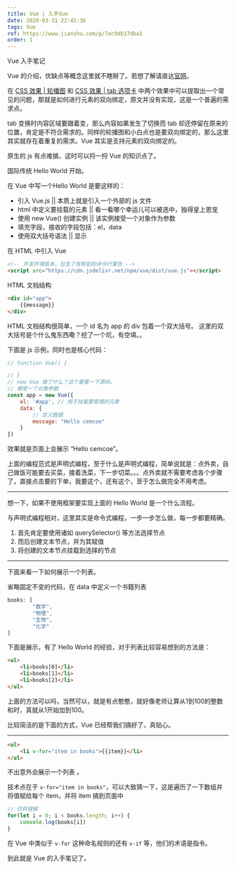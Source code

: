 ```yaml
---
title: Vue | 入手Vue
date: 2020-03-31 22:42:36
tags: Vue
ref: https://www.jianshu.com/p/7ac9db17dba1
order: 1
---
```

Vue 入手笔记
<!-- more -->

Vue 的介绍，优缺点等概念这里就不瞎掰了。若想了解请直达[官网](https://cn.vuejs.org/index.html)。

在 [CSS 效果 | 轮播图](https://www.jianshu.com/p/9817643f8a6b) 和 [CSS 效果 | tab 选项卡](https://www.jianshu.com/p/fdd58caea73f) 中两个效果中可以提取出一个常见的问题，那就是如何进行元素的双向绑定，原文并没有实现，这是一个普遍的需求点。

tab 变换时内容区域要跟着变，那么内容如果发生了切换而 tab 却还停留在原来的位置，肯定是不符合需求的。同样的轮播图和小白点也是要双向绑定的，那么这里其实就存在着重复的需求。Vue 其实是支持元素的双向绑定的。

原生的 js 有点难搞，这时可以捋一捋 Vue 的知识点了。

国际传统 Hello World 开始。

在 Vue 中写一个Hello World 是要这样的：
- 引入 Vue.js || 本质上就是引入一个外部的 js 文件
- html 中定义要挂载的元素 || 看一看哪个幸运儿可以被选中，独得皇上恩宠
- 使用 new Vue() 创建实例 || 该实例接受一个对象作为参数
- 填充字段，接收的字段包括：el，data
- 使用双大括号语法 || 显示


在 HTML 中引入 Vue
```html
<!-- 开发环境版本，包含了有帮助的命令行警告 -->
<script src="https://cdn.jsdelivr.net/npm/vue/dist/vue.js"></script>
```

HTML 文档结构
```html
<div id="app">
    {{message}}
</div>
```
HTML 文档结构很简单，一个 id 名为 app 的 div 包着一个双大括号。
这里的双大括号是个什么鬼东西嘞？挖了一个坑，有空填。。


下面是 js  示例，同时也是核心代码：
```js
// function Vue() {

// }
// new Vue 做了什么？这个要看一下源码。
// 接受一个对象参数
const app = new Vue({
    el: '#app', // 用于挂载要管理的元素
    data: {
        // 定义数据
        message: "Hello cemcoe"
    }
})
```
效果就是页面上会展示 “Hello cemcoe”。

上面的编程范式是声明式编程，至于什么是声明式编程，简单说就是：点外卖，自己做饭可能要去买菜，接着洗菜，下一步切菜。。。点外卖就不需要考虑各个步骤了，直接点击要的下单，我要这个，还有这个，至于怎么做完全不用考虑。


---


想一下，如果不使用框架要实现上面的 Hello World 是一个什么流程。

与声明式编程相对，这里其实是命令式编程，一步一步怎么做，每一步都要精确。
1. 首先肯定要使用诸如 querySelector() 等方法选择节点
2. 而后创建文本节点，并为其赋值
3. 将创建的文本节点挂载到选择的节点


----

下面来看一下如何展示一个列表。

省略固定不变的代码，在 data 中定义一个书籍列表
```js
books: [
        "数学",
        "物理",
        "生物",
        "化学"
]
```

下面是展示，有了 Hello World 的经验，对于列表比较容易想到的方法是：
```html
<ul>
    <li>books[0]</li>
    <li>books[1]</li>
    <li>books[2]</li>
</ul>
```

上面的方法可以吗，当然可以，就是有点憨憨，就好像老师让算从1到100的整数和时，真就从1开始加到100。



比较简洁的是下面的方式，Vue 已经帮我们搞好了，真贴心。

---

```html
<ul>
    <li v-for="item in books">{{item}}</li>
</ul>
```

不出意外会展示一个列表 。

技术点在于 `v-for="item in books"`，可以大致猜一下，这是遍历了一下数组并将值赋给每个 item，并将 item 搞到页面中
```js
// 仅供理解
for(let i = 0; i < books.length; i++) {
    console.log(books[i])
}
```
在 Vue 中类似于 `v-for` 这种命名规则的还有 `v-if` 等，他们的术语是指令。

到此就是 Vue 的入手笔记了。


